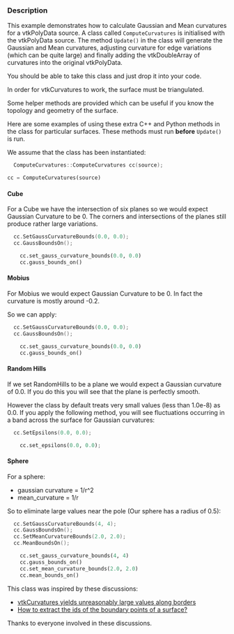 ### Description

This example demonstrates how to calculate Gaussian and Mean curvatures for a vtkPolyData source. A class called `ComputeCurvatures` is initialised with the vtkPolyData source. The method `Update()` in the class will generate the Gaussian and Mean curvatures, adjusting curvature for edge variations (which can be quite large) and finally adding the vtkDoubleArray of curvatures into the original vtkPolyData.

You should be able to take this class and just drop it into your code.

In order for vtkCurvatures to work, the surface must be triangulated.

Some helper methods are provided which can be useful if you know the topology and geometry of the surface.

Here are some examples of using these extra C++ and Python methods in the class for particular surfaces. These methods must run **before** `Update()` is run.

We assume that the class has been instantiated:

``` C++
  ComputeCurvatures::ComputeCurvatures cc(source);
```

``` Python
cc = ComputeCurvatures(source)
```

#### Cube

For a Cube we have the intersection of six planes so we
would expect Gaussian Curvature to be 0. The corners and intersections of the planes still produce rather large variations.

``` C++
  cc.SetGaussCurvatureBounds(0.0, 0.0);
  cc.GaussBoundsOn();
```

``` Python
    cc.set_gauss_curvature_bounds(0.0, 0.0)
    cc.gauss_bounds_on()
```

#### Mobius

For Mobius we would expect Gaussian Curvature to be 0.
In fact the curvature is mostly around -0.2.

So we can apply:

``` C++
  cc.SetGaussCurvatureBounds(0.0, 0.0);
  cc.GaussBoundsOn();
```

``` Python
    cc.set_gauss_curvature_bounds(0.0, 0.0)
    cc.gauss_bounds_on()
```

#### Random Hills

If we set RandomHills to be a plane we would expect a Gaussian curvature of 0.0. If you do this you will see that the plane is perfectly smooth.

However the class by default treats very small values (less than 1.0e-8) as 0.0. If you apply the following method, you will see fluctuations occurring in a band across the surface for Gaussian curvatures:

``` C++
  cc.SetEpsilons(0.0, 0.0);
```

``` Python
    cc.set_epsilons(0.0, 0.0);
```

#### Sphere

For a sphere:

- gaussian curvature = 1/r^2
- mean_curvature = 1/r

So to eliminate large values near the pole
(Our sphere has a radius of 0.5):

``` C++
  cc.SetGaussCurvatureBounds(4, 4);
  cc.GaussBoundsOn();
  cc.SetMeanCurvatureBounds(2.0, 2.0);
  cc.MeanBoundsOn();
```

``` Python
    cc.set_gauss_curvature_bounds(4, 4)
    cc.gauss_bounds_on()
    cc.set_mean_curvature_bounds(2.0, 2.0)
    cc.mean_bounds_on()
```

This class was inspired by these discussions:

- [vtkCurvatures yields unreasonably large values along borders](https://discourse.vtk.org/t/vtkcurvatures-yields-unreasonably-large-values-along-borders/2527)
- [How to extract the ids of the boundary points of a surface?](https://discourse.vtk.org/t/2530/3)

Thanks to everyone involved in these discussions.
